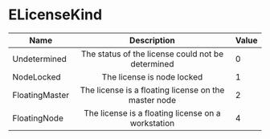 # ELicenseKind

| Name           |                      Description                     | Value |
| -------------- | :--------------------------------------------------: | ----- |
| Undetermined   |   The status of the license could not be determined  | 0     |
| NodeLocked     |              The license is node locked              | 1     |
| FloatingMaster | The license is a floating license on the master node | 2     |
| FloatingNode   |  The license is a floating license on a workstation  | 4     |

